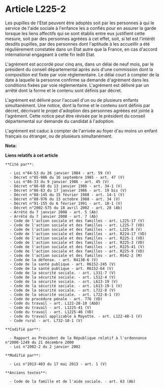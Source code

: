 # Article L225-2

Les pupilles de l'Etat peuvent être adoptés soit par les personnes à qui le service de l'aide sociale à l'enfance les a
confiés pour en assurer la garde lorsque les liens affectifs qui se sont établis entre eux justifient cette mesure, soit par
des personnes agréées à cet effet, soit, si tel est l'intérêt desdits pupilles, par des personnes dont l'aptitude à les
accueillir a été régulièrement constatée dans un Etat autre que la France, en cas d'accord international engageant à cette
fin ledit Etat. 

L'agrément est accordé pour cinq ans, dans un délai de neuf mois, par le président du conseil départemental après avis d'une
commission dont la composition est fixée par voie réglementaire. Le délai court à compter de la date à laquelle la personne
confirme sa demande d'agrément dans les conditions fixées par voie réglementaire. L'agrément est délivré par un arrêté dont
la forme et le contenu sont définis par décret. 

L'agrément est délivré pour l'accueil d'un ou de plusieurs enfants simultanément. Une notice, dont la forme et le contenu
sont définis par décret, décrivant le projet d'adoption des personnes agréées est jointe à l'agrément. Cette notice peut être
révisée par le président du conseil départemental sur demande du candidat à l'adoption. 

L'agrément est caduc à compter de l'arrivée au foyer d'au moins un enfant français ou étranger, ou de plusieurs
simultanément.

**Nota:**



**Liens relatifs à cet article**

	**Cité par**:

	  - Loi n°84-53 du 26 janvier 1984 - art. 59 (V)
	  - Décret n°85-986 du 16 septembre 1985 - art. 47 (V)
	  - Loi n°86-33 du 9 janvier 1986 - art. 45 (V)
	  - Décret n°86-68 du 13 janvier 1986 - art. 34-1 (V)
	  - Décret n°86-83 du 17 janvier 1986 - art. 19 bis (V)
	  - Décret n°88-145 du 15 février 1988 - art. 14-1 (V)
	  - Décret n°88-976 du 13 octobre 1988 - art. 34 (V)
	  - Décret n°91-155 du 6 février 1991 - art. 18-1 (V)
	  - Décret n°2002-575 du 18 avril 2002 - art. 28 (Ab)
	  - Arrêté du 7 janvier 2008 - art. 5 (Ab)
	  - Arrêté du 7 janvier 2008 - art. 7 (Ab)
	  - Code de l'action sociale et des familles - art. L225-17 (V)
	  - Code de l'action sociale et des familles - art. L225-7 (VD)
	  - Code de l'action sociale et des familles - art. L225-8 (V)
	  - Code de l'action sociale et des familles - art. R224-17 (VD)
	  - Code de l'action sociale et des familles - art. R225-1 (VD)
	  - Code de l'action sociale et des familles - art. R225-3 (VD)
	  - Code de l'action sociale et des familles - art. R225-41 (V)
	  - Code de l'action sociale et des familles - art. R225-9 (VD)
	  - Code de l'action sociale et des familles - art. R542-2 (M)
	  - Code de la défense. - art. R4138-6 (V)
	  - Code de la santé publique - art. R6152-245 (V)
	  - Code de la santé publique - art. R6152-64 (V)
	  - Code de la sécurité sociale. - art. L331-7 (V)
	  - Code de la sécurité sociale. - art. L512-4 (V)
	  - Code de la sécurité sociale. - art. L613-19 (V)
	  - Code de la sécurité sociale. - art. L613-19-1 (V)
	  - Code de la sécurité sociale. - art. L722-8 (V)
	  - Code de la sécurité sociale. - art. L722-8-1 (V)
	  - Code de procédure pénale - art. 776 (VD)
	  - Code du travail - art. L122-28-10 (AbD)
	  - Code du travail - art. L1225-41 (V)
	  - Code du travail - art. L1225-46 (VD)
	  - Code du travail applicable à Mayotte. - art. L122-48-1 (V)
	  - Code rural - art. L732-10-1 (V)

	**Codifié par**:

	  - Rapport au Président de la République relatif à l'ordonnance n°2000-1249 du 21 décembre 2000
	  - Loi n°2002-2 du 2 janvier 2002

	**Modifié par**:

	  - Loi n°2013-403 du 17 mai 2013 - art. 1 (V)

	**Anciens textes**:

	  - Code de la famille et de l'aide sociale. - art. 63 (Ab)
